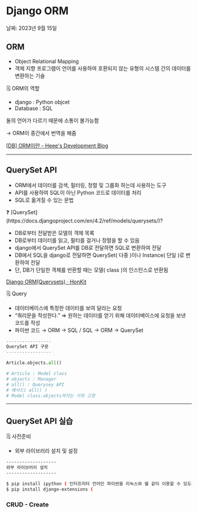 # Django ORM

날짜: 2023년 9월 15일

## ORM

- Object Relational Mapping
- 객체 지향 프로그램이 언어를 사용하여 호환되지 않는 유형의 시스템 간의 데이터를 변환하는 기술

<aside>
🗒️ ORM의 역할

- django : Python objcet
- Database : SQL

둘의 언어가 다르기 때문에 소통이 불가능함

→ ORM이 중간에서 번역을 해줌

[[DB] ORM이란 - Heee's Development Blog](https://gmlwjd9405.github.io/2019/02/01/orm.html)

</aside>

---

## QuerySet API

- ORM에서 데이터를 검색, 필터링, 정렬 및 그룹화 하는데 사용하는 도구
- API를 사용하여 SQL이 아닌 Python 코드로 데이터를 처리
- SQL로 옮겨질 수 있는 문법

<aside>
❓ [QuerySet](https://docs.djangoproject.com/en/4.2/ref/models/querysets/)?

- DB로부터 전달받은 모델의 객체 목록
- DB로부터 데이터를 읽고, 필터를 걸거나 정렬을 할 수 있음
- django에서 QuerySet API를 DB로 전달하면 SQL로 변환하여 전달
- DB에서 SQL을 django로 전달하면 QuerySet( 다중 )이나 Instance( 단일 )로 변환하여 전달
- 단, DB가 단일한 객체를 반환할 때는 모델( class )의 인스턴스로 반환됨

[Django ORM(Querysets) · HonKit](https://tutorial.djangogirls.org/ko/django_orm/)

</aside>

<aside>
🗒️ Query

- 데이터베이스에 특정한 데이터를 보여 달라는 요청
- “쿼리문을 작성한다.” ⇒ 원하는 데이터를 얻기 위해 데이터베이스에 요청을 보낸 코드를 작성
- 파이썬 코드 → ORM → SQL / SQL → ORM → QuerySet
</aside>

```python
-----------------
QuerySet API 구문
-----------------

Article.objects.all()

# Article : Model class
# objects : Manager
# all() : Querysey API
# 메서드( all() )
# Model class.objects까지는 거의 고정
```

---

## QuerySet API 실습

<aside>
🗒️ 사전준비

- 외부 라이브러리 설치 및 설정

```bash
-------------------
외부 라이브러리 설치
-------------------

$ pip install ipython ( 인터프리터 언어인 파이썬을 리눅스와 쉘 같이 이용할 수 있도록 )
$ pip install django-extensions ( 
```

</aside>

### CRUD - Create